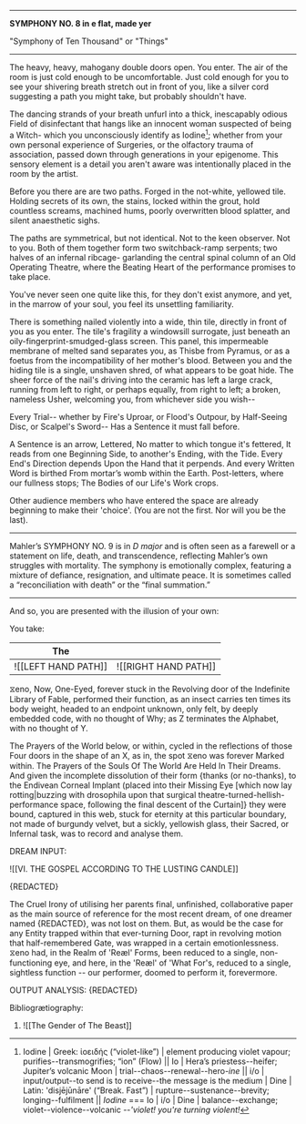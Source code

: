 

---

**SYMPHONY NO. 8 in e flat, made yer** 

"Symphony of Ten Thousand" or "Things"

---


The heavy, heavy, mahogany double doors open.
You enter.
The air of the room is just cold enough to be uncomfortable. Just cold enough for you to see your shivering breath stretch out in front of you, like a silver cord suggesting a path you might take, but probably shouldn't have. 

The dancing strands of your breath unfurl into a thick, inescapably odious Field of disinfectant that hangs like an innocent woman suspected of being a Witch- which you unconsciously identify as Iodine[^lexDef_io_1]; whether from your own personal experience of Surgeries, or the olfactory trauma of association, passed down through generations in your epigenome. This sensory element is a detail you aren't aware was intentionally placed in the room by the artist. 

Before you there are are two paths. Forged in the not-white, yellowed tile. Holding secrets of its own, the stains, locked within the grout, hold countless screams, machined hums, poorly overwritten blood splatter, and silent anaesthetic sighs. 

The paths are symmetrical, but not identical. Not to the keen observer. Not to you. 
Both of them together form two switchback-ramp serpents; two halves of an infernal ribcage- garlanding the central spinal column of an Old Operating Theatre, where the Beating Heart of the performance promises to take place. 

You've never seen one quite like this, for they don't exist anymore, and yet, in the marrow of your soul, you feel its unsettling familiarity. 

There is something nailed violently into a wide, thin tile, directly in front of you as you enter. The tile's fragility a windowsill surrogate, just beneath an oily-fingerprint-smudged-glass screen. This panel, this impermeable membrane of melted sand separates you, as Thisbe from Pyramus, or as a foetus from the incompatibility of her mother's blood. Between you and the hiding tile is a single, unshaven shred, of what appears to be goat hide. The sheer force of the nail's driving into the ceramic has left a large crack, running from left to right, or perhaps equally, from right to left; a broken, nameless Usher, welcoming you, from whichever side you wish--

Every Trial-- 
whether by Fire's Uproar,
or Flood's Outpour, 
by Half-Seeing Disc, or Scalpel's Sword--
Has a Sentence it must fall before. 

A Sentence is an arrow, Lettered, 
No matter to which tongue it's fettered, 
It reads from one Beginning Side, 
to another's Ending, with the Tide.
Every End's Direction depends 
Upon the Hand that it perpends.
And every Written Word is birthed
From mortar’s womb within the Earth.
Post-letters, where our fullness stops;
The Bodies of our Life's Work crops.


Other audience members who have entered the space are already beginning to make their 'choice'. (You are not the first. Nor will you be the last).




---



Mahler’s SYMPHONY NO. 9 is in _D major_ and is often seen as a farewell or a statement on life, death, and transcendence, reflecting Mahler’s own struggles with mortality. The symphony is emotionally complex, featuring a mixture of defiance, resignation, and ultimate peace. It is sometimes called a “reconciliation with death” or the “final summation.”


---

And so, you are presented with the illusion of your own:

You take:

| The                 |                      |
| ------------------- | -------------------- |
| ![[LEFT HAND PATH]] | ![[RIGHT HAND PATH]] |



⧖eno, Now, One-Eyed, forever stuck in the Revolving door of the Indefinite Library of Fable, performed their function, as an insect carries ten times its body weight, headed to an endpoint unknown, only felt, by deeply embedded code, with no thought of Why; as Z terminates the Alphabet, with no thought of Y.

The Prayers of the World below, or within, cycled in the reflections of those Four doors in the shape of an X, as in, the spot ⧖eno was forever Marked within. The Prayers of the Souls Of The World Are Held In Their Dreams. And given the incomplete dissolution of their form {thanks (or no-thanks), to the Endivean Corneal Implant (placed into their Missing Eye \[which now lay rotting|buzzing with drosophila upon that surgical theatre-turned-hellish-performance space, following the final descent of the Curtain]} they were bound, captured in this web, stuck for eternity at this particular boundary, not made of burgundy velvet, but a sickly, yellowish glass, their Sacred, or Infernal task, was to record and analyse them. 


DREAM INPUT:

![[VI. THE GOSPEL ACCORDING TO THE LUSTING CANDLE]]

{REDACTED}

The Cruel Irony of utilising her parents final, unfinished, collaborative paper as the main source of reference for the most recent dream, of one dreamer named {REDACTED}, was not lost on them. But, as would be the case for any Entity trapped within that ever-turning Door, rapt in revolving motion that half-remembered Gate, was wrapped in a certain emotionlessness. ⧖eno had, in the Realm of 'Reæl' Forms, been reduced to a single, non-functioning eye, and here, in the 'Reæl' of 'What For's, reduced to a single, sightless function -- our performer, doomed to perform it, forevermore.



OUTPUT ANALYSIS:
{REDACTED}




Bibliogrætiography:
1. ![[The Gender of The Beast]]





[^lexDef_io_1]: Iodine | Greek: ἰοειδής (“violet-like”) | element producing violet vapour; purifies--transmogrifies; “ion” (Flow) || Io | Hera’s priestess--heifer; Jupiter’s volcanic Moon | trial--chaos--renewal--hero-*ine* || i/o | input/output--to send is to receive--the message is the medium | Dine | Latin: 'disjējūnāre' (“Break. Fast”) | rupture--sustenance--brevity; longing--fulfilment || *Iodine* === Io | i/o | Dine | balance--exchange; violet--violence--volcanic --*'violet! you're turning violent!*
